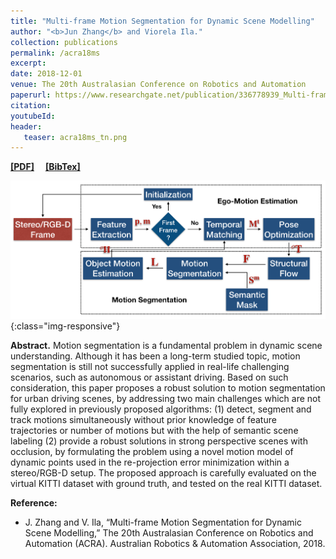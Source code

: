 ```yaml
---
title: "Multi-frame Motion Segmentation for Dynamic Scene Modelling"
author: "<b>Jun Zhang</b> and Viorela Ila."
collection: publications
permalink: /acra18ms
excerpt: 
date: 2018-12-01
venue: The 20th Australasian Conference on Robotics and Automation
paperurl: https://www.researchgate.net/publication/336778939_Multi-frame_Motion_Segmentation_for_Dynamic_Scene_Modelling
citation: 
youtubeId: 
header:
   teaser: acra18ms_tn.png
---
```


<a href="http://halajun.github.io/files/ocean18zhang.pdf" target="_blank"><b>[PDF]</b></a>&emsp;
<a href="https://halajun.github.io/files/zhang18oceans.txt" target="_blank"><b>[BibTex]</b></a>

![firenet_banner](/images/banners/acra18ms.png){:class="img-responsive"}

<b>Abstract.</b> 
Motion segmentation is a fundamental problem in dynamic scene understanding. Although it has been a long-term studied topic, motion segmentation is still not successfully applied in real-life challenging scenarios, such as autonomous or assistant driving. Based on such consideration, this paper proposes a robust solution to motion segmentation for urban driving scenes, by addressing two main challenges which are not fully explored in previously proposed algorithms: (1) detect, segment and track motions simultaneously without prior knowledge of feature trajectories or number of motions but with the help of semantic scene labeling (2) provide a robust solutions in strong perspective scenes with occlusion, by formulating the problem using a novel motion model of dynamic points used in the re-projection error minimization within a stereo/RGB-D setup. The proposed approach is carefully evaluated on the virtual KITTI dataset with ground truth, and tested on the real KITTI dataset.

<b>Reference:</b>
* J. Zhang and V. Ila, “Multi-frame Motion Segmentation for Dynamic Scene Modelling,” The 20th Australasian Conference on Robotics and Automation (ACRA). Australian Robotics & Automation Association, 2018.
